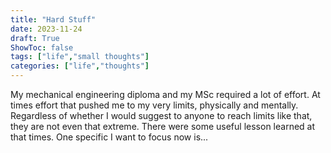 ```yaml
---
title: "Hard Stuff"
date: 2023-11-24
draft: True
ShowToc: false
tags: ["life","small thoughts"]
categories: ["life","thoughts"]
---
```


My mechanical engineering diploma and my MSc required a lot of effort.
At times effort that pushed me to my very limits, 
physically and mentally.
Regardless of whether I would suggest to anyone to reach limits like that, they are not even that extreme.
There were some useful lesson learned at that times.
One specific I want to focus now is...
